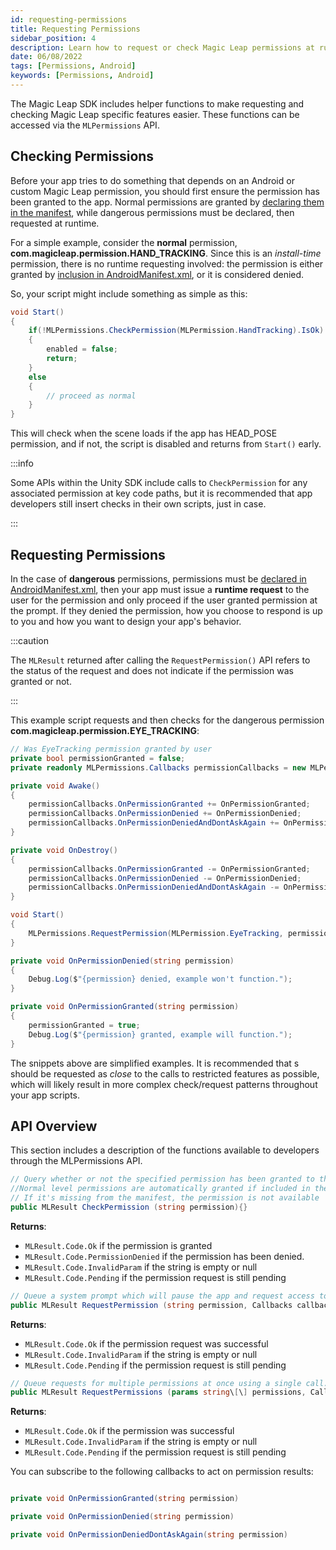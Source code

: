 ```yaml
---
id: requesting-permissions
title: Requesting Permissions
sidebar_position: 4
description: Learn how to request or check Magic Leap permissions at runtime.
date: 06/08/2022
tags: [Permissions, Android]
keywords: [Permissions, Android]
---
```



The Magic Leap SDK includes helper functions to make requesting and checking Magic Leap specific features easier. These functions can be accessed via the `MLPermissions` API.


## Checking Permissions

Before your app tries to do something that depends on an Android or custom Magic Leap permission, you should first ensure the permission has been granted to the app. Normal permissions are granted by [declaring them in the manifest](/docs/guides/unity/permissions/declaring-permissions.md), while dangerous permissions must be declared, then requested at runtime.

For a simple example, consider the **normal** permission, **com.magicleap.permission.HAND_TRACKING**. Since this is an _install-time_ permission, there is no runtime requesting involved: the permission is either granted by [inclusion in AndroidManifest.xml](/docs/guides/unity/permissions/declaring-permissions.md), or it is considered denied.

So, your script might include something as simple as this:

```csharp
void Start()
{
    if(!MLPermissions.CheckPermission(MLPermission.HandTracking).IsOk)
    {
        enabled = false;
        return;
    }
    else
    {
        // proceed as normal
    }
}
```

This will check when the scene loads if the app has HEAD_POSE permission, and if not, the script is disabled and returns from `Start()` early.

:::info

Some APIs within the Unity SDK include calls to `CheckPermission` for any associated permission at key code paths, but it is recommended that app developers still insert checks in their own scripts, just in case.

:::

## Requesting Permissions

In the case of **dangerous** permissions, permissions must be [declared in AndroidManifest.xml](/docs/guides/unity/permissions/declaring-permissions.md), then your app must issue a **runtime request** to the user for the permission and only proceed if the user granted permission at the prompt. If they denied the permission, how you choose to respond is up to you and how you want to design your app's behavior.

:::caution

The  `MLResult` returned after calling the `RequestPermission()` API refers to the status of the request and does not indicate if the permission was granted or not.

:::

This example script requests and then checks for the dangerous permission **com.magicleap.permission.EYE_TRACKING**:

```csharp
// Was EyeTracking permission granted by user
private bool permissionGranted = false;
private readonly MLPermissions.Callbacks permissionCallbacks = new MLPermissions.Callbacks();

private void Awake()
{
    permissionCallbacks.OnPermissionGranted += OnPermissionGranted;
    permissionCallbacks.OnPermissionDenied += OnPermissionDenied;
    permissionCallbacks.OnPermissionDeniedAndDontAskAgain += OnPermissionDenied;
}

private void OnDestroy()
{
    permissionCallbacks.OnPermissionGranted -= OnPermissionGranted;
    permissionCallbacks.OnPermissionDenied -= OnPermissionDenied;
    permissionCallbacks.OnPermissionDeniedAndDontAskAgain -= OnPermissionDenied;
}

void Start()
{
    MLPermissions.RequestPermission(MLPermission.EyeTracking, permissionCallbacks);
}

private void OnPermissionDenied(string permission)
{
    Debug.Log($"{permission} denied, example won't function.");
}

private void OnPermissionGranted(string permission)
{
    permissionGranted = true;
    Debug.Log($"{permission} granted, example will function.");
}

```

The snippets above are simplified examples. It is recommended that s should be requested as _close_ to the calls to restricted features as possible, which will likely result in more complex check/request patterns throughout your app scripts.

## API Overview

This section includes a description of the functions available to developers through the MLPermissions API.

```csharp
// Query whether or not the specified permission has been granted to the app. 
//Normal level permissions are automatically granted if included in the app manifest.
// If it's missing from the manifest, the permission is not available
public MLResult CheckPermission (string permission){}
```
**Returns**: 
- `MLResult.Code.Ok` if the permission is granted
- `MLResult.Code.PermissionDenied` if the permission has been denied.
- `MLResult.Code.InvalidParam` if the string is empty or null
- `MLResult.Code.Pending` if the permission request is still pending

```csharp
// Queue a system prompt which will pause the app and request access to the specified permission.
public MLResult RequestPermission (string permission, Callbacks callbacks){}
```

**Returns**: 
- `MLResult.Code.Ok` if the permission request was successful
- `MLResult.Code.InvalidParam` if the string is empty or null
- `MLResult.Code.Pending` if the permission request is still pending

```csharp
// Queue requests for multiple permissions at once using a single call.
public MLResult RequestPermissions (params string\[\] permissions, Callbacks callbacks){}
```

**Returns**: 
- `MLResult.Code.Ok` if the permission was successful
- `MLResult.Code.InvalidParam` if the string is empty or null
- `MLResult.Code.Pending` if the permission request is still pending

You can subscribe to the following callbacks to act on permission results:

```csharp

private void OnPermissionGranted(string permission)

private void OnPermissionDenied(string permission)

private void OnPermissionDeniedDontAskAgain(string permission)

```
